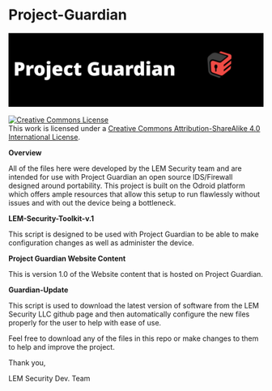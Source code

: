 # Project-Guardian

![alt text](https://github.com/LEM-Security/Project-Guardian/blob/master/projguardian.png "Project Guardian")

<a rel="license" href="http://creativecommons.org/licenses/by-sa/4.0/"><img alt="Creative Commons License" style="border-width:0" src="https://i.creativecommons.org/l/by-sa/4.0/88x31.png" /></a><br />This work is licensed under a <a rel="license" href="http://creativecommons.org/licenses/by-sa/4.0/">Creative Commons Attribution-ShareAlike 4.0 International License</a>.

<p><strong> Overview </strong></p>
<p>All of the files here were developed by the LEM Security team and are intended for use with Project Guardian an open source IDS/Firewall designed around portability. This project is built on the Odroid platform which offers ample resources that allow this setup to run flawlessly without issues and with out the device being a bottleneck.</p> 

<p><strong> LEM-Security-Toolkit-v.1 </strong></p>
<p>This script is designed to be used with Project Guardian to be able to make configuration changes as well as administer the device.</p> 

<p><strong> Project Guardian Website Content </strong></p>
<p>This is version 1.0 of the Website content that is hosted on Project Guardian.</p>
 
<p><strong> Guardian-Update </strong></p>
<p>This script is used to download the latest version of software from the LEM Security LLC github page and then automatically configure the new files properly for the user to help with ease of use.</p>

<p>Feel free to download any of the files in this repo or make changes to them to help and improve the project.</p> 

<p>Thank you,</p>
<p>LEM Security Dev. Team</p>

